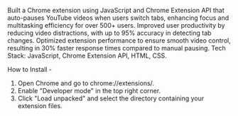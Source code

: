 Built a Chrome extension using JavaScript and Chrome Extension API that auto-pauses YouTube videos when users switch tabs, enhancing focus and multitasking efficiency for over 500+ users.
Improved user productivity by reducing video distractions, with up to 95% accuracy in detecting tab changes.
Optimized extension performance to ensure smooth video control, resulting in 30% faster response times compared to manual pausing.
Tech Stack: JavaScript, Chrome Extension API, HTML, CSS.

How to Install - 
1. Open Chrome and go to chrome://extensions/.
2. Enable "Developer mode" in the top right corner.
3. Click "Load unpacked" and select the directory containing your extension files.
